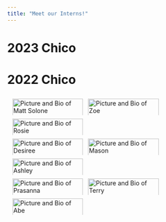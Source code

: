 ```yaml
---
title: "Meet our Interns!"
---
```


<style>
.row {
  display: flex;
  flex-wrap: wrap;
  padding: 0 6px;
}

/* Create four equal columns that sits next to each other */
.column {
  flex: 33%;
  max-width: 33%;
  padding: 0 6px;
}

.column img {
  margin-top: 8px;
  vertical-align: middle;
  width: 100%;
}

/* Responsive layout - makes a two column-layout instead of four columns */
@media screen and (max-width: 800px) {
  .column {
    flex: 50%;
    max-width: 50%;
  }
}

/* Responsive layout - makes the two columns stack on top of each other instead of next to each other */
@media screen and (max-width: 600px) {
  .column {
    flex: 100%;
    max-width: 100%;
  }
}
</style>


# 2023 Chico 


# 2022 Chico

<div class="row">
  <div class="column">
    <a href="https://csuchico.box.com/s/gtczxdqq5syrg0szttfnco0bohl1d8s">
      <img src="/img/interns/Fall 22 Interns- Matthew.png" alt="Picture and Bio of Matt Solone">
    </a>
  </div>
  <div class="column">
    <a href="https://www.csuchico.edu/ir/by-the-numbers/women-urm-firstgen-stem.shtml">
      <img src="/img/interns/Fall 22 Interns- Zoe.png" alt="Picture and Bio of Zoe">
    </a>
  </div>
  <div class="column">
    <a href="https://csuchico.box.com/s/v4jijimqe9xiuovceloim8c5hetm146">
      <img src="/img/interns/Fall 22 Interns- Rosie.png" alt="Picture and Bio of Rosie">
    </a>
  </div>
</div> 

<div class="row">
  <div class="column">
    <a href="https://csuchico.box.com/s/9454lejqr83ri5kk94s1038oi9zuanzq">
      <img src="/img/interns/Fall 22 Interns- Desiree.png" alt="Picture and Bio of Desiree">
    </a>
  </div>
  <div class="column">
    <a href="https://csuchico.box.com/s/x3wqlhjt64dywxx8jfd704ozstow6y09">
      <img src="/img/interns/Fall 22 Interns- Mason.png" alt="Picture and Bio of Mason">
    </a>
  </div>
  <div class="column">
    <a href="https://csuchico.box.com/s/bixwjaq00fkwu8u4j46fcg2kbcxi8y2o">
      <img src="/img/interns/Fall 22 Interns- Ashley.png" alt="Picture and Bio of Ashley">
    </a>
  </div>
</div> 

<div class="row">
  <div class="column">
    <a href="https://csuchico.box.com/s/bixwjaq00fkwu8u4j46fcg2kbcxi8y2o">
      <img src="/img/interns/Fall 22 Interns- Prasanna.png" alt="Picture and Bio of Prasanna">
    </a>
  </div>
  <div class="column">
    <a href="https://csuchico.box.com/s/s1s828g8j71yd8jtwwo8gbwb6pwuju6d">
      <img src="/img/interns/Fall 22 Interns- Terry.png" alt="Picture and Bio of Terry">
    </a>
  </div>
  <div class="column">
    <a href="https://csuchico.box.com/s/bixwjaq00fkwu8u4j46fcg2kbcxi8y2o">
      <img src="/img/interns/Fall 22 Interns- Abe.png" alt="Picture and Bio of Abe">
    </a>
  </div>
</div>

